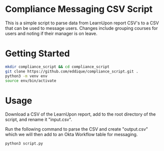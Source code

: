 # Compliance Messaging CSV Script
This is a simple script to parse data from LearnUpon report CSV's to a CSV that can be used to message users. Changes include grouping courses for users and noting if their manager is on leave.

# Getting Started

```sh
mkdir compliance_script && cd compliance_script
git clone https://github.com/eddique/compliance_script.git .
python3 -m venv env
source env/bin/activate
```

# Usage
Download a CSV of the LearnUpon report, add to the root directory of the script, and rename it "input.csv".

Run the following command to parse the CSV and create "output.csv" which we will then add to an Okta Workflow table for messaging.
```sh
python3 script.py
```
